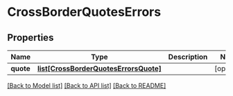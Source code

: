 # CrossBorderQuotesErrors

## Properties
Name | Type | Description | Notes
------------ | ------------- | ------------- | -------------
**quote** | [**list[CrossBorderQuotesErrorsQuote]**](CrossBorderQuotesErrorsQuote.md) |  | [optional] 

[[Back to Model list]](../README.md#documentation-for-models) [[Back to API list]](../README.md#documentation-for-api-endpoints) [[Back to README]](../README.md)


